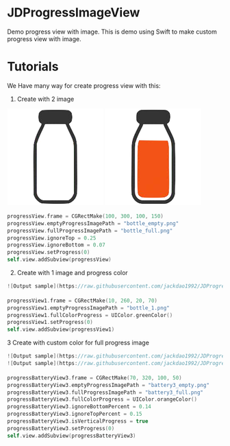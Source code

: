 # JDProgressImageView
Demo progress view with image. This is demo using Swift to make custom progress view with image.


# Tutorials

We Have many way for create progress view with this:

1. Create with 2 image

![Output sample](https://raw.githubusercontent.com/jackdao1992/JDProgressImageView/master/ProgressCustom/ProgressCustom/bottle_empty.png)
![Output sample](https://raw.githubusercontent.com/jackdao1992/JDProgressImageView/master/ProgressCustom/ProgressCustom/bottle_full.png)

```swift
progressView.frame = CGRectMake(100, 300, 100, 150)
progressView.emptyProgressImagePath = "bottle_empty.png"
progressView.fullProgressImagePath = "bottle_full.png"
progressView.ignoreTop = 0.25
progressView.ignoreBottom = 0.07
progressView.setProgress(0)
self.view.addSubview(progressView)
```

2. Create with 1 image and progress color

```swift
![Output sample](https://raw.githubusercontent.com/jackdao1992/JDProgressImageView/master/ProgressCustom/ProgressCustom/bottle_1.png)

progressView1.frame = CGRectMake(10, 260, 20, 70)
progressView1.emptyProgressImagePath = "bottle_1.png"
progressView1.fullColorProgress = UIColor.greenColor()
progressView1.setProgress(0)
self.view.addSubview(progressView1)
```

3 Create with custom color for full progress image

```swift
![Output sample](https://raw.githubusercontent.com/jackdao1992/JDProgressImageView/master/ProgressCustom/ProgressCustom/battery3_empty.png)
![Output sample](https://raw.githubusercontent.com/jackdao1992/JDProgressImageView/master/ProgressCustom/ProgressCustom/battery3_full.png)

progressBatteryView3.frame = CGRectMake(70, 320, 100, 50)
progressBatteryView3.emptyProgressImagePath = "battery3_empty.png"
progressBatteryView3.fullProgressImagePath = "battery3_full.png"
progressBatteryView3.fullColorProgress = UIColor.orangeColor()
progressBatteryView3.ignoreBottomPercent = 0.14
progressBatteryView3.ignoreTopPercent = 0.15
progressBatteryView3.isVerticalProgress = true
progressBatteryView3.setProgress(0)
self.view.addSubview(progressBatteryView3)
```
